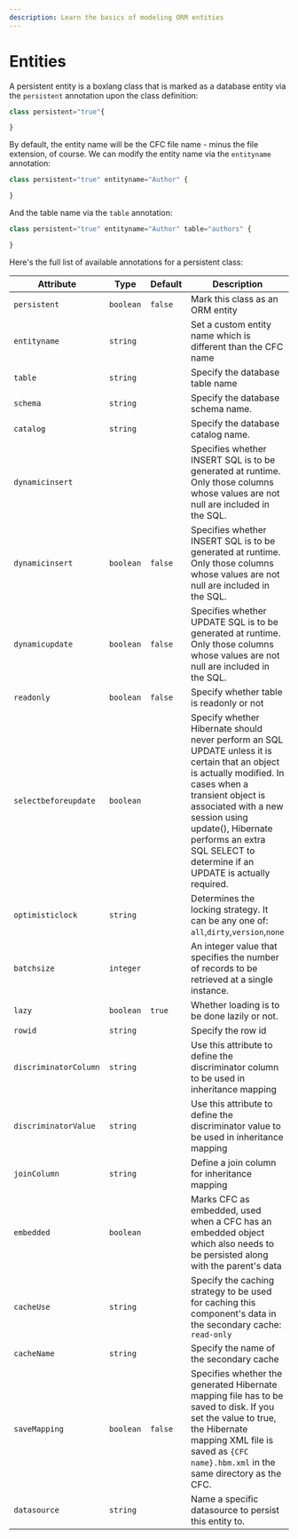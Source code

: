 ```yaml
---
description: Learn the basics of modeling ORM entities
---
```


# Entities

A persistent entity is a boxlang class that is marked as a database entity via the `persistent` annotation upon the class definition:

```js
class persistent="true"{

}
```

By default, the entity name will be the CFC file name - minus the file extension, of course. We can modify the entity name via the `entityname` annotation:

```js
class persistent="true" entityname="Author" {

}
```

And the table name via the `table` annotation:

```js
class persistent="true" entityname="Author" table="authors" {

}
```

Here's the full list of available annotations for a persistent class:

<table data-full-width="true">
    <thead>
        <tr>
            <th width="235">Attribute</th>
            <th width="111">Type</th>
            <th width="107">Default</th>
            <th>Description</th>
        </tr>
    </thead>
    <tbody>
        <tr>
            <td><code>persistent</code></td>
            <td><code>boolean</code></td>
            <td><code>false</code></td>
            <td>Mark this class as an ORM entity</td>
        </tr>
        <tr>
            <td><code>entityname</code></td>
            <td><code>string</code></td>
            <td></td>
            <td>Set a custom entity name which is different than the CFC name</td>
        </tr>
        <tr>
            <td><code>table</code></td>
            <td><code>string</code></td>
            <td></td>
            <td>Specify the database table name</td>
        </tr>
        <tr>
            <td><code>schema</code></td>
            <td><code>string</code></td>
            <td></td>
            <td>Specify the database schema name.</td>
        </tr>
        <tr>
            <td><code>catalog</code></td>
            <td><code>string</code></td>
            <td></td>
            <td>Specify the database catalog name.</td>
        </tr>
        <tr>
            <td><code>dynamicinsert</code></td>
            <td></td>
            <td></td>
            <td>Specifies whether INSERT SQL is to be generated at runtime. Only those columns whose values are not null
                are included in the SQL.</td>
        </tr>
        <tr>
            <td><code>dynamicinsert</code></td>
            <td><code>boolean</code></td>
            <td><code>false</code></td>
            <td>Specifies whether INSERT SQL is to be generated at runtime. Only those columns whose values are not null
                are included in the SQL.</td>
        </tr>
        <tr>
            <td><code>dynamicupdate</code></td>
            <td><code>boolean</code></td>
            <td><code>false</code></td>
            <td>Specifies whether UPDATE SQL is to be generated at runtime. Only those columns whose values are not null
                are included in the SQL.</td>
        </tr>
        <tr>
            <td><code>readonly</code></td>
            <td><code>boolean</code></td>
            <td><code>false</code></td>
            <td>Specify whether table is readonly or not</td>
        </tr>
        <tr>
            <td><code>selectbeforeupdate</code></td>
            <td><code>boolean</code></td>
            <td></td>
            <td>Specify whether Hibernate should never perform an SQL UPDATE unless it is certain that an object is
                actually modified. In cases when a transient object is associated with a new session using update(),
                Hibernate performs an extra SQL SELECT to determine if an UPDATE is actually required.</td>
        </tr>
        <tr>
            <td><code>optimisticlock</code></td>
            <td><code>string</code></td>
            <td></td>
            <td>Determines the locking strategy. It can be any one of:
                <code>all</code>,<code>dirty</code>,<code>version</code>,<code>none</code></td>
        </tr>
        <tr>
            <td><code>batchsize</code></td>
            <td><code>integer</code></td>
            <td></td>
            <td>An integer value that specifies the number of records to be retrieved at a single instance.</td>
        </tr>
        <tr>
            <td><code>lazy</code></td>
            <td><code>boolean</code></td>
            <td><code>true</code></td>
            <td>Whether loading is to be done lazily or not.</td>
        </tr>
        <tr>
            <td><code>rowid</code></td>
            <td><code>string</code></td>
            <td></td>
            <td>Specify the row id</td>
        </tr>
        <tr>
            <td><code>discriminatorColumn</code></td>
            <td><code>string</code></td>
            <td></td>
            <td>Use this attribute to define the discriminator column to be used in inheritance mapping</td>
        </tr>
        <tr>
            <td><code>discriminatorValue</code></td>
            <td><code>string</code></td>
            <td></td>
            <td>Use this attribute to define the discriminator value to be used in inheritance mapping</td>
        </tr>
        <tr>
            <td><code>joinColumn</code></td>
            <td><code>string</code></td>
            <td></td>
            <td>Define a join column for inheritance mapping</td>
        </tr>
        <tr>
            <td><code>embedded</code></td>
            <td><code>boolean</code></td>
            <td></td>
            <td>Marks CFC as embedded, used when a CFC has an embedded object which also needs to be persisted along
                with the parent's data</td>
        </tr>
        <tr>
            <td><code>cacheUse</code></td>
            <td><code>string</code></td>
            <td></td>
            <td>Specify the caching strategy to be used for caching this component's data in the secondary cache:
                <code>read-only</code></td>
        </tr>
        <tr>
            <td><code>cacheName</code></td>
            <td><code>string</code></td>
            <td></td>
            <td>Specify the name of the secondary cache</td>
        </tr>
        <tr>
            <td><code>saveMapping</code></td>
            <td><code>boolean</code></td>
            <td><code>false</code></td>
            <td>Specifies whether the generated Hibernate mapping file has to be saved to disk. If you set the value to
                true, the Hibernate mapping XML file is saved as <code>{CFC name}.hbm.xml</code> in the same directory
                as the CFC.</td>
        </tr>
        <tr>
            <td><code>datasource</code></td>
            <td><code>string</code></td>
            <td></td>
            <td>Name a specific datasource to persist this entity to.</td>
        </tr>
    </tbody>
</table>
